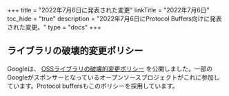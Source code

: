 +++
title = "2022年7月6日に発表された変更"
linkTitle = "2022年7月6日"
toc_hide = "true"
description = "2022年7月6日にProtocol Buffers向けに発表された変更。"
type = "docs"
+++

## ライブラリの破壊的変更ポリシー

Googleは、
[OSSライブラリの破壊的変更ポリシー](https://opensource.google/documentation/policies/library-breaking-change)
を公開しました。一部のGoogleがスポンサーとなっているオープンソースプロジェクトがこれに参加しています。Protocol
buffersもこのポリシーを採用しています。
